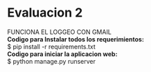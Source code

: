 <h1>Evaluacion 2</h1>

FUNCIONA EL LOGGEO CON GMAIL <br>
<strong>Codigo para Instalar todos los requerimientos:</strong><br>
$ pip install -r requirements.txt
<br>
<strong>Codigo para iniciar la aplicacion web:</strong><br>
$ python manage.py runserver
